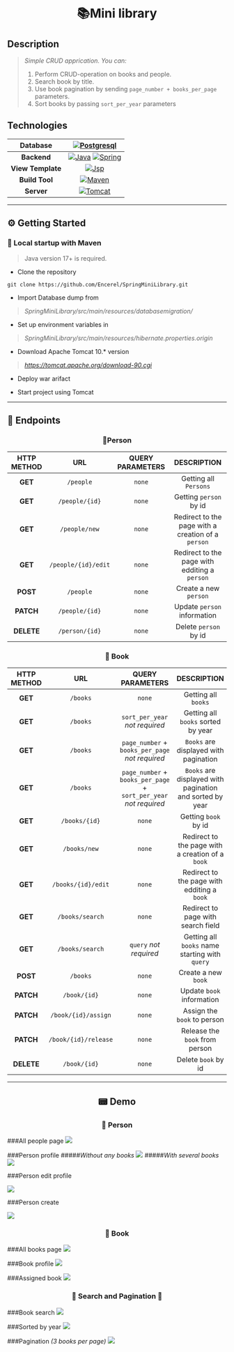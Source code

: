 <h1 align="center">📚Mini library</h1>

<h2>Description</h2>

> _Simple CRUD apprication. You can:_
>
> 1. Perform CRUD-operation on books and people.
> 2. Search book by title.
> 3. Use book pagination by sending `page_number + books_per_page` parameters.
> 4. Sort books by passing `sort_per_year` parameters

<h2>Technologies</h2>

|   **Database**    |                                     [![Postgresql](https://img.shields.io/badge/postgres-%23316192.svg?style=for-the-badge&logo=postgresql&logoColor=white)](https://www.postgresql.org/)                                     |
| :---------------: | :---------------------------------------------------------------------------------------------------------------------------------------------------------------------------------------------------------------------------: |
|    **Backend**    | [![Java](https://img.shields.io/badge/Java-orange?style=for-the-badge)](https://dev.java/) [![Spring](https://img.shields.io/badge/spring-%236DB33F.svg?style=for-the-badge&logo=spring&logoColor=white)](https://spring.io/) |
| **View Template** |                                                     [![Jsp](https://img.shields.io/badge/Thymeleaf-008000?style=for-the-badge&logo=Thymeleaf)](https://www.thymeleaf.org)                                                     |
|  **Build Tool**   |                                             [![Maven](https://img.shields.io/badge/Maven-orange?style=for-the-badge&logo=ApacheMaven&logoColor=FF00FF)](https://maven.apache.org)                                             |
|    **Server**     |                                        [![Tomcat](https://img.shields.io/badge/Tomcat_10.*-DCDCDC?style=for-the-badge&logo=ApacheTomcat&logoColor=orange)](https://tomcat.apache.org)                                         |

---

## ⚙️ Getting Started

### 🔨 Local startup with Maven

> Java version 17+ is required.

- Clone the repository

```console
git clone https://github.com/Encerel/SpringMiniLibrary.git
```

- Import Database dump from

> _SpringMiniLibrary/src/main/resources/databasemigration/_

- Set up environment variables in

> _SpringMiniLibrary/src/main/resources/hibernate.properties.origin_

- Download Apache Tomcat 10.\* version

> *https://tomcat.apache.org/download-90.cgi*

- Deploy war arifact

- Start project using Tomcat

---

## 💠 Endpoints

<h3 align="center">👦Person</h3>

| **HTTP METHOD** |       **URL**       | **QUERY PARAMETERS** |                  **DESCRIPTION**                   |
| :-------------: | :-----------------: | :------------------: | :------------------------------------------------: |
|     **GET**     |      `/people`      |        `none`        |               Getting all `Persons`                |
|     **GET**     |   `/people/{id}`    |        `none`        |               Getting `person` by id               |
|     **GET**     |    `/people/new`    |        `none`        | Redirect to the page with a creation of a `person` |
|     **GET**     | `/people/{id}/edit` |        `none`        |   Redirect to the page with edditing a `person`    |
|    **POST**     |      `/people`      |        `none`        |               Create a new `person`                |
|    **PATCH**    |   `/people/{id}`    |        `none`        |            Update `person` information             |
|   **DELETE**    |   `/person/{id}`    |        `none`        |               Delete `person` by id                |

<h3 align="center">📔 Book</h3>

| **HTTP METHOD** |       **URL**        |                       **QUERY PARAMETERS**                        |                     **DESCRIPTION**                      |
| :-------------: | :------------------: | :---------------------------------------------------------------: | :------------------------------------------------------: |
|     **GET**     |       `/books`       |                              `none`                               |                   Getting all `books`                    |
|     **GET**     |       `/books`       |                  `sort_per_year` _not required_                   |            Getting all `books` sorted by year            |
|     **GET**     |       `/books`       |          `page_number` + `books_per_page` _not required_          |          `Books` are displayed with pagination           |
|     **GET**     |       `/books`       | `page_number` + `books_per_page` + `sort_per_year` _not required_ | `Books` are displayed with pagination and sorted by year |
|     **GET**     |    `/books/{id}`     |                              `none`                               |                   Getting `book` by id                   |
|     **GET**     |     `/books/new`     |                              `none`                               |     Redirect to the page with a creation of a `book`     |
|     **GET**     |  `/books/{id}/edit`  |                              `none`                               |       Redirect to the page with edditing a `book`        |
|     **GET**     |   `/books/search`    |                              `none`                               |            Redirect to page with search field            |
|     **GET**     |   `/books/search`    |                      `query` _not required_                       |      Getting all `books` name starting with `query`      |
|    **POST**     |       `/books`       |                              `none`                               |                   Create a new `book`                    |
|    **PATCH**    |     `/book/{id}`     |                              `none`                               |                Update `book` information                 |
|    **PATCH**    | `/book/{id}/assign`  |                              `none`                               |               Assign the `book` to person                |
|    **PATCH**    | `/book/{id}/release` |                              `none`                               |              Release the `book` from person              |
|   **DELETE**    |     `/book/{id}`     |                              `none`                               |                   Delete `book` by id                    |

---

<h2 align="center">📟 Demo</h2>

<h3 align="center">👩 Person</h3>

###All people page
![](/documentation/people.png)

###Person profile #####_Without any books_
![](/documentation/person-profile.png) #####_With several books_
![](/documentation/person-profile2.png)

###Person edit profile

![](/documentation/person-edit-profile.png)

###Person create

![](/documentation/person-create.png)

<h3 align="center">📗 Book</h3>

###All books page
![](/documentation/books.png)

###Book profile
![](/documentation/book-profile.png)

###Assigned book
![](/documentation/assigned-book.png)

<h3 align="center">🔎 Search and Pagination 📑</h3>

###Book search
![](/documentation/book-search.png)

###Sorted by year
![](/documentation/sorted-per-year.png)

###Pagination _(3 books per page)_
![](/documentation/pagination-pg-num-3-books-per-page-3.png)
